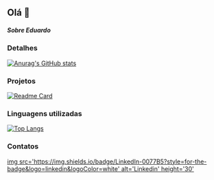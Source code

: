 ## Olá 👋

##### Sobre Eduardo

### Detalhes

[![Anurag's GitHub stats](https://github-readme-stats.vercel.app/api?username=Eduardo-js-gif&show_icons=true&theme=dark)](https://github.com/anuraghazra/github-readme-stats)

### Projetos

[![Readme Card](https://github-readme-stats.vercel.app/api/pin/?username=Eduardo-js-gif&repo=variavel&theme=dark)](https://github.com/anuraghazra/github-readme-stats)

### Linguagens utilizadas

[![Top Langs](https://github-readme-stats.vercel.app/api/top-langs/?username=Eduardo-js-gif&layout=compact)](https://github.com/anuraghazra/github-readme-stats)


### Contatos

[img src='https://img.shields.io/badge/LinkedIn-0077B5?style=for-the-badge&logo=linkedin&logoColor=white' alt='Linkedin' height='30'](https://www.linkedin.com/in/eduardo-andrade-romão/)
